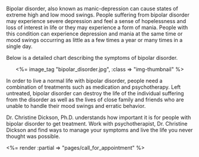 
<p>Bipolar disorder, also known as manic-depression can cause states of extreme high and low mood swings. People suffering from bipolar disorder may experience severe depression and feel a sense of hopelessness and loss of interest in life or they may experience a form of mania. People with this condition can experience depression and mania at the same time or mood swings occurring as little as a few times a year or many times in a single day.</p>

<p>Below is a detailed chart describing the symptoms of bipolar disorder.</p>

<center>
<%= image_tag "bipolar_disorder.jpg", :class => "img-thumbnail" %>
</center>

<p>In order to live a normal life with bipolar disorder, people need a combination of treatments such as medication and psychotherapy. Left untreated, bipolar disorder can destroy the life of the individual suffering from the disorder as well as the lives of close family and friends who are unable to handle their mood swings and erratic behavior. </p>

<p>Dr. Christine Dickson, Ph.D. understands how important it is for people with bipolar disorder to get treatment.  Work with psychotherapist, Dr. Christine Dickson and find ways to manage your symptoms and live the life you never thought was possible.</p>

<p><%= render :partial => "pages/call_for_appointment" %></p>

